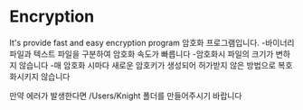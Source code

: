 # Encryption
It's provide fast and easy encryption program
암호화 프로그램입니다.
-바이너리 파일과 텍스트 파일을 구분하여 암호화 속도가 빠릅니다
-암호화시 파일의 크기가 변하지 않습니다
-매 암호화 시마다 새로운 암호키가 생성되어 허가받지 않은 방법으로 복호화시키지 않습니다

만약 에러가 발생한다면 /Users/Knight 폴더를 만들어주시기 바랍니다
